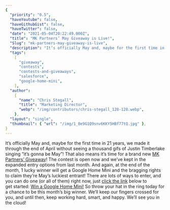 ```yaml
---
{
  "priority": "0.5",
  "haveYoutube": false,
  "haveGithubGist": false,
  "haveTwitter": false,
  "date": "2021-05-04T20:22:49.000Z",
  "title": "MK Partners’ May Giveaway is Live!",
  "Slug": "mk-partners-may-giveaway-is-live",
  "description": "It’s officially May and, maybe for the first time in 21 years, we made it through the end of April without seeing a thousand gifs of Justin Timberlake singing “it’s gonna be May”!",
  "tags":
    [
      "giveaway",
      "contests",
      "contests-and-giveaways",
      "salesforce",
      "google-home-mini",
    ],
  "author":
    {
      "name": "Chris Stegall",
      "title": "Marketing Director",
      "webp": "/img/contributors/chris-stegall_128-128.webp",
    },
  "layout": "single",
  "thumbnail": { "url": "/img/1_8e9G1Q9snv6KKY5HBf77tQ.jpg" },
}
---
```


It’s officially May and, maybe for the first time in 21 years, we made it through the end of April without seeing a thousand gifs of Justin Timberlake singing “it’s gonna be May”! That also means it’s time for a brand new [MK Partners’ Giveaway](https://gleam.io/HO4VM/mk-partners-may-giveaway)! The contest is open now and we’ve kept in the expanded entry options from last month.
And again, at the end of the month, 1 lucky winner will get a Google Home Mini and the bragging rights to claim they’re May’s luckiest entrant!
There are lots of ways to enter, and you can do one (or all of them) right now, just [click the link](https://gleam.io/HO4VM/mk-partners-may-giveaway) below to get started:
[Win a Google Home Mini!](https://gleam.io/HO4VM/mk-partners-may-giveaway)
So throw your hat in the ring today for a chance to be this month’s big winner.
We’ll keep our fingers crossed for you, and until then, keep working hard, smart, and happy.
We’ll see you in the cloud!

